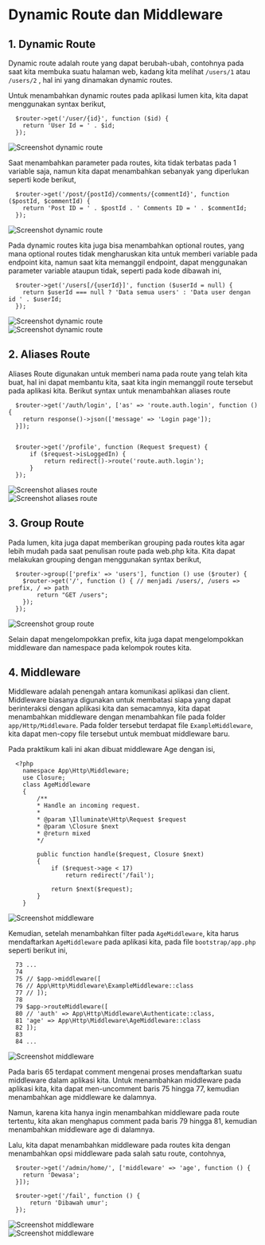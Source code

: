 # Dynamic Route dan Middleware

## 1. Dynamic Route
  Dynamic route adalah route yang dapat berubah-ubah, contohnya pada saat kita membuka suatu halaman web, kadang kita melihat ```/users/1``` atau ```/users/2``` , hal ini yang dinamakan dynamic routes.<br>
  
  Untuk menambahkan dynamic routes pada aplikasi lumen kita, kita dapat menggunakan
syntax berikut,<br>
```
  $router->get('/user/{id}', function ($id) {
    return 'User Id = ' . $id;
  });
```
![Screenshot dynamic route](../Laprak5/1.PNG) <br>

  Saat menambahkan parameter pada routes, kita tidak terbatas pada 1 variable saja, namun
kita dapat menambahkan sebanyak yang diperlukan seperti kode berikut,<br>
```
  $router->get('/post/{postId}/comments/{commentId}', function ($postId, $commentId) {
    return 'Post ID = ' . $postId . ' Comments ID = ' . $commentId;
  });
```
![Screenshot dynamic route](../Laprak5/2.PNG) <br>

  Pada dynamic routes kita juga bisa menambahkan optional routes, yang mana optional
routes tidak mengharuskan kita untuk memberi variable pada endpoint kita, namun saat kita
memanggil endpoint, dapat menggunakan parameter variable ataupun tidak, seperti pada
kode dibawah ini,<br>
```
  $router->get('/users[/{userId}]', function ($userId = null) {
    return $userId === null ? 'Data semua users' : 'Data user dengan id ' . $userId;
  });
```
![Screenshot dynamic route](../Laprak5/3.PNG) <br>
![Screenshot dynamic route](../Laprak5/4.PNG) <br>

## 2. Aliases Route
  Aliases Route digunakan untuk memberi nama pada route yang telah kita buat, hal ini dapat
membantu kita, saat kita ingin memanggil route tersebut pada aplikasi kita. Berikut syntax
untuk menambahkan aliases route<br>
```
  $router->get('/auth/login', ['as' => 'route.auth.login', function () {
    return response()->json(['message' => 'Login page']);
  }]);


  $router->get('/profile', function (Request $request) {
      if ($request->isLoggedIn) {
          return redirect()->route('route.auth.login');
      }
  });
```
![Screenshot aliases route](../Laprak5/5.PNG) <br>
![Screenshot aliases route](../Laprak5/6.PNG) <br>

## 3. Group Route
  Pada lumen, kita juga dapat memberikan grouping pada routes kita agar lebih mudah pada
saat penulisan route pada web.php kita. Kita dapat melakukan grouping dengan
menggunakan syntax berikut,<br>
```
  $router->group(['prefix' => 'users'], function () use ($router) {
    $router->get('/', function () { // menjadi /users/, /users => prefix, / => path
        return "GET /users";
    });
  });
```
![Screenshot group route](../Laprak5/7.PNG) <br>

  Selain dapat mengelompokkan prefix, kita juga dapat mengelompokkan middleware dan
namespace pada kelompok routes kita.<br>

## 4. Middleware
  Middleware adalah penengah antara komunikasi aplikasi dan client. Middleware biasanya digunakan untuk membatasi siapa yang dapat berinteraksi dengan aplikasi kita dan semacamnya, kita dapat menambahkan middleware dengan menambahkan file pada folder ```app/Http/Middleware```. Pada folder tersebut terdapat file ```ExampleMiddleware```, kita dapat men-copy file tersebut untuk membuat middleware baru.<br>

  Pada praktikum kali ini akan dibuat middleware Age dengan isi,<br>
```
  <?php
    namespace App\Http\Middleware;
    use Closure;
    class AgeMiddleware
    {
        /**
        * Handle an incoming request.
        *
        * @param \Illuminate\Http\Request $request
        * @param \Closure $next
        * @return mixed
        */

        public function handle($request, Closure $next)
        {
            if ($request->age < 17)
                return redirect('/fail');
                
            return $next($request);
        }
    }
```
![Screenshot middleware](../Laprak5/8.PNG) <br>

  Kemudian, setelah menambahkan filter pada ```AgeMiddleware```, kita harus mendaftarkan ```AgeMiddleware``` pada aplikasi kita, pada file ```bootstrap/app.php``` seperti berikut ini,<br>
```
  73 ...
  74
  75 // $app->middleware([
  76 // App\Http\Middleware\ExampleMiddleware::class
  77 // ]);
  78
  79 $app->routeMiddleware([
  80 // 'auth' => App\Http\Middleware\Authenticate::class,
  81 'age' => App\Http\Middleware\AgeMiddleware::class
  82 ]);
  83
  84 ...
```
![Screenshot middleware](../Laprak5/9.PNG) <br>

  Pada baris 65 terdapat comment mengenai proses mendaftarkan suatu middleware dalam aplikasi kita. Untuk menambahkan middleware pada aplikasi kita, kita dapat men-uncomment baris 75 hingga 77, kemudian menambahkan age middleware ke dalamnya.<br>

  Namun, karena kita hanya ingin menambahkan middleware pada route tertentu, kita akan menghapus comment pada baris 79 hingga 81, kemudian menambahkan middleware age di dalamnya.<br>

  Lalu, kita dapat menambahkan middleware pada routes kita dengan menambahkan opsi middleware pada salah satu route, contohnya,<br>
```
  $router->get('/admin/home/', ['middleware' => 'age', function () {
    return 'Dewasa';
  }]);

  $router->get('/fail', function () {
      return 'Dibawah umur';
  });
```
![Screenshot middleware](../Laprak5/10.PNG) <br>
![Screenshot middleware](../Laprak5/11.PNG) <br>
